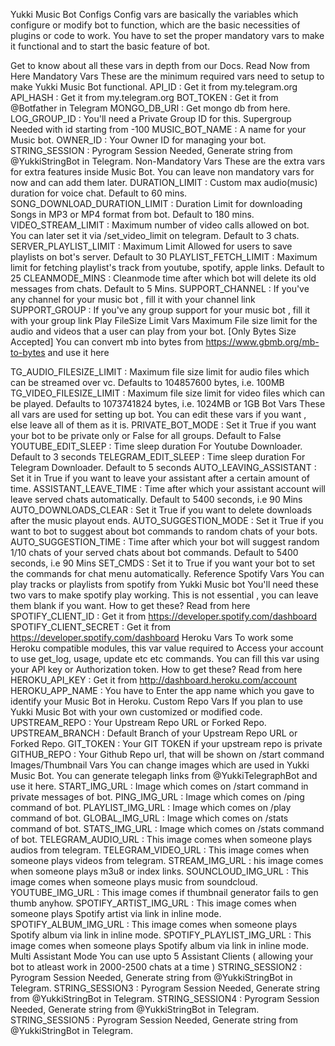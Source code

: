Yukki Music Bot Configs
Config vars are basically the variables which configure or modify bot to function, which are the basic necessities of plugins or code to work. You have to set the proper mandatory vars to make it functional and to start the basic feature of bot.

Get to know about all these vars in depth from our Docs. Read Now from Here
Mandatory Vars
These are the minimum required vars need to setup to make Yukki Music Bot functional.
API_ID : Get it from my.telegram.org
API_HASH : Get it from my.telegram.org
BOT_TOKEN : Get it from @Botfather in Telegram
MONGO_DB_URI : Get mongo db from here.
LOG_GROUP_ID : You'll need a Private Group ID for this. Supergroup Needed with id starting from -100
MUSIC_BOT_NAME : A name for your Music bot.
OWNER_ID : Your Owner ID for managing your bot.
STRING_SESSION : Pyrogram Session Needed, Generate string from @YukkiStringBot in Telegram.
Non-Mandatory Vars
These are the extra vars for extra features inside Music Bot. You can leave non mandatory vars for now and can add them later.
DURATION_LIMIT : Custom max audio(music) duration for voice chat. Default to 60 mins.
SONG_DOWNLOAD_DURATION_LIMIT : Duration Limit for downloading Songs in MP3 or MP4 format from bot. Default to 180 mins.
VIDEO_STREAM_LIMIT : Maximum number of video calls allowed on bot. You can later set it via /set_video_limit on telegram. Default to 3 chats.
SERVER_PLAYLIST_LIMIT : Maximum Limit Allowed for users to save playlists on bot's server. Default to 30
PLAYLIST_FETCH_LIMIT : Maximum limit for fetching playlist's track from youtube, spotify, apple links. Default to 25
CLEANMODE_MINS : Cleanmode time after which bot will delete its old messages from chats. Default to 5 Mins.
SUPPORT_CHANNEL : If you've any channel for your music bot , fill it with your channel link
SUPPORT_GROUP : If you've any group support for your music bot , fill it with your group link
Play FileSize Limit Vars
Maximum File size limit for the audio and videos that a user can play from your bot. [Only Bytes Size Accepted]
You can convert mb into bytes from https://www.gbmb.org/mb-to-bytes and use it here

TG_AUDIO_FILESIZE_LIMIT : Maximum file size limit for audio files which can be streamed over vc. Defaults to 104857600 bytes, i.e. 100MB
TG_VIDEO_FILESIZE_LIMIT : Maximum file size limit for video files which can be played. Defaults to 1073741824 bytes, i.e. 1024MB or 1GB
Bot Vars
These all vars are used for setting up bot. You can edit these vars if you want , else leave all of them as it is.
PRIVATE_BOT_MODE : Set it True if you want your bot to be private only or False for all groups. Default to False
YOUTUBE_EDIT_SLEEP : Time sleep duration For Youtube Downloader. Default to 3 seconds
TELEGRAM_EDIT_SLEEP : Time sleep duration For Telegram Downloader. Default to 5 seconds
AUTO_LEAVING_ASSISTANT : Set it in True if you want to leave your assistant after a certain amount of time.
ASSISTANT_LEAVE_TIME : Time after which your assistant account will leave served chats automatically. Default to 5400 seconds, i.e 90 Mins
AUTO_DOWNLOADS_CLEAR : Set it True if you want to delete downloads after the music playout ends.
AUTO_SUGGESTION_MODE : Set it True if you want to bot to suggest about bot commands to random chats of your bots.
AUTO_SUGGESTION_TIME : Time after which your bot will suggest random 1/10 chats of your served chats about bot commands. Default to 5400 seconds, i.e 90 Mins
SET_CMDS : Set it to True if you want your bot to set the commands for chat menu automatically. Reference
Spotify Vars
You can play tracks or playlists from spotify from Yukki Music bot
You'll need these two vars to make spotify play working. This is not essential , you can leave them blank if you want.
How to get these? Read from here
SPOTIFY_CLIENT_ID : Get it from https://developer.spotify.com/dashboard
SPOTIFY_CLIENT_SECRET : Get it from https://developer.spotify.com/dashboard
Heroku Vars
To work some Heroku compatible modules, this var value required to Access your account to use get_log, usage, update etc etc commands.
You can fill this var using your API key or Authorization token.
How to get these? Read from here
HEROKU_API_KEY : Get it from http://dashboard.heroku.com/account
HEROKU_APP_NAME : You have to Enter the app name which you gave to identify your Music Bot in Heroku.
Custom Repo Vars
If you plan to use Yukki Music Bot with your own customized or modified code.
UPSTREAM_REPO : Your Upstream Repo URL or Forked Repo.
UPSTREAM_BRANCH : Default Branch of your Upstream Repo URL or Forked Repo.
GIT_TOKEN : Your GIT TOKEN if your upstream repo is private
GITHUB_REPO : Your Github Repo url, that will be shown on /start command
Images/Thumbnail Vars
You can change images which are used in Yukki Music Bot.
You can generate telegaph links from @YukkiTelegraphBot and use it here.
START_IMG_URL : Image which comes on /start command in private messages of bot.
PING_IMG_URL : Image which comes on /ping command of bot.
PLAYLIST_IMG_URL : Image which comes on /play command of bot.
GLOBAL_IMG_URL : Image which comes on /stats command of bot.
STATS_IMG_URL : Image which comes on /stats command of bot.
TELEGRAM_AUDIO_URL : This image comes when someone plays audios from telegram.
TELEGRAM_VIDEO_URL : This image comes when someone plays videos from telegram.
STREAM_IMG_URL : his image comes when someone plays m3u8 or index links.
SOUNCLOUD_IMG_URL : This image comes when someone plays music from soundcloud.
YOUTUBE_IMG_URL : This image comes if thumbnail generator fails to gen thumb anyhow.
SPOTIFY_ARTIST_IMG_URL : This image comes when someone plays Spotify artist via link in inline mode.
SPOTIFY_ALBUM_IMG_URL : This image comes when someone plays Spotify album via link in inline mode.
SPOTIFY_PLAYLIST_IMG_URL : This image comes when someone plays Spotify album via link in inline mode.
Multi Assistant Mode
You can use upto 5 Assistant Clients ( allowing your bot to atleast work in 2000-2500 chats at a time )
STRING_SESSION2 : Pyrogram Session Needed, Generate string from @YukkiStringBot in Telegram.
STRING_SESSION3 : Pyrogram Session Needed, Generate string from @YukkiStringBot in Telegram.
STRING_SESSION4 : Pyrogram Session Needed, Generate string from @YukkiStringBot in Telegram.
STRING_SESSION5 : Pyrogram Session Needed, Generate string from @YukkiStringBot in Telegram.
